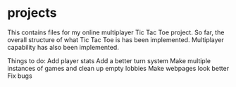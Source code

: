 # projects

This contains files for my online multiplayer Tic Tac Toe project.
So far, the overall structure of what Tic Tac Toe is has been implemented.
Multiplayer capability has also been implemented.

Things to do:
Add player stats
Add a better turn system
Make multiple instances of games and clean up empty lobbies
Make webpages look better
Fix bugs
